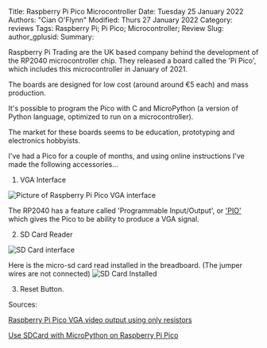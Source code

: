 Title: Raspberry Pi Pico Microcontroller
Date: Tuesday 25 January 2022
Authors: "Cian O'Flynn"
Modified: Thurs 27 January 2022
Category: reviews 
Tags: Raspberry Pi; Pi Pico; Microcontroller; Review 
Slug:
author_gplusid:
Summary:

Raspberry Pi Trading are the UK based company behind the development of the RP2040 microcontroller chip. They released a board called the 'Pi Pico', which includes this microcontroller in January of 2021. 

The boards are designed for low cost (around around €5 each) and mass production. 

It's possible to program the Pico with C and MicroPython (a version of Python language, optimized to run on a microcontroller). 

The market for these boards seems to be education, prototyping and electronics hobbyists.


I've had a Pico for a couple of months, and using online instructions I've made the following accessories...

1. VGA Interface 

![Picture of Raspberry Pi Pico VGA interface](https://cianoflynn.github.io/images/pico/pico_vga.jpg)

The RP2040 has a feature called 'Programmable Input/Output', or ['PIO'](https://www.youtube.com/watch?v=ODlB05xMg04) which gives the Pico to be ability to produce a VGA signal. 

2. SD Card Reader

![SD Card interface](http://cianoflynn.github.io/images/pico/pico_sdcard.jpg)


Here is the micro-sd card read installed in the breadboard. (The jumper wires are not connected)
![SD Card Installed](https://cianoflynn.github.io/images/pico/pico_sd_installed.jpg)

3. Reset Button.

Sources:

[Raspberry Pi Pico VGA video output using only resistors](https://www.youtube.com/watch?v=RmPWcsvGSyk)

[Use SDCard with MicroPython on Raspberry Pi Pico](https://forums.raspberrypi.com/viewtopic.php?f=146&t=307275&p=1838407&hilit=SDcard#p1838663)


